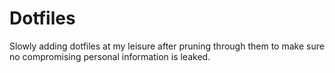 # Dotfiles
Slowly adding dotfiles at my leisure after pruning through them
to make sure no compromising personal information is leaked.
